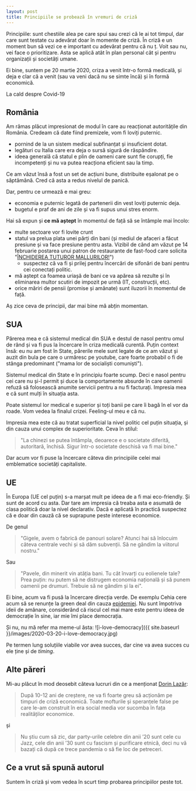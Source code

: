 ```yaml
---
layout: post
title: Principiile se probează în vremuri de criză
---
```


Principiile: sunt chestiile alea pe care spui sau crezi că le ai tot timpul, dar care sunt testate cu adevărat doar în momente de criză.
În criză e un moment bun să vezi ce e important cu adevărat pentru că nu ț. Voit sau nu, vei face o prioritizare.
Asta se aplică atât în plan personal cât și pentru organizații și societăți umane.

Ei bine, suntem pe 20 martie 2020, criza a venit într-o formă medicală, și deja e clar că a venit (sau va veni dacă nu se simte încă) și în formă economică.

La cald despre Covid-19

## România

Am rămas plăcut impresionat de modul în care au reacționat autoritățile din România. Credeam că date fiind premizele, vom fi loviți puternic.

- pornind de la un sistem medical subfinanțat și insuficient dotat.
- legături cu Italia care era deja o sursă sigură de răspândire.
- ideea generală că statul e plin de oameni care sunt fie corupți, fie incompetenți și nu va putea reacționa eficient sau la timp.

Ce am văzut însă a fost un set de acțiuni bune, distribuite eșalonat pe o săptămână. Cred că asta a redus nivelul de panică.

Dar, pentru ce urmează e mai greu:

- economia e puternic legată de partenerii din vest loviți puternic deja.
- bugetul e praf de ani de zile și va fi supus unui stres enorm.

Hai să expun și **ce mă aștept** în momentul de față să se întâmple mai încolo:

- multe sectoare vor fi lovite crunt
- statul va prelua plata unei părți din bani (și mediul de afaceri a făcut presiune și va face presiune pentru asta. Vizibil de când am văzut pe 14 februarie postarea unui patron de restaurante de fast-food care solicita "[ÎNCHIDEREA TUTUROR MALLURILOR!](https://www.facebook.com/stefanmandachi/posts/1493019150862714)")
  - suspectez că va fi și prilej pentru încercări de sifonări de bani pentru cei conectați politic.
- mă aștept ca foamea uriașă de bani ce va apărea să rezulte și în eliminarea multor scutiri de impozit pe urmă (IT, construcții, etc).
- orice măriri de pensii (promise și amânate) sunt iluzorii în momentul de față.

Aș zice ceva de principii, dar mai bine mă abțin momentan.

## SUA

Părerea mea e că sistemul medical din SUA e destul de nasol pentru omul de rând și va fi pus la încercare în criza medicală curentă.
Puțin context însă: eu nu am fost în State, părerile mele sunt legate de ce am văzut și auzit din bula pe care o urmăresc pe youtube, care foarte probabil o fi de stânga predominant ("mama lor de socialiști comuniști").

Sistemul medical din State e în principiu foarte scump. Deci e nasol pentru cei care nu și-l permit și duce la comportamente absurde în care oamenii refuză să folosească anumite servicii pentru a nu fi facturați. Impresia mea e că sunt mulți în situația asta.

Poate sistemul lor medical e superior și toți banii pe care îi bagă în el vor da roade. Vom vedea la finalul crizei. Feeling-ul meu e că nu.

Impresia mea este că au tratat superficial la nivel politic cel puțin situația, și din cauza unui complex de superioritate. Ceva în stilul:
> "La chinezi se putea întâmpla, deoarece e o societate diferită, autoritară, închisă. Sigur într-o societate deschisă va fi mai bine."

Dar acum vor fi puse la încercare câteva din principiile celei mai emblematice societăți capitaliste.

## UE

În Europa (UE cel puțin) s-a marșat mult pe ideea de a fi mai eco-friendly. Și sunt de acord cu asta.
Dar tare am impresia că treaba asta e asumată de clasa politică doar la nivel declarativ. Dacă e aplicată în practică suspectez că e doar din cauză că se suprapune peste interese economice.

De genul
> "Gigele, avem o fabrică de panouri solare? Atunci hai să înlocuim câteva centrale vechi și să dăm subvenții. Să ne gândim la viitorul nostru."

Sau
> "Pavele, din minerit vin atâția bani. Tu cât învarți cu eolienele tale? Prea puțin: nu putem să ne distrugem economia națională și să punem oamenii pe drumuri. Trebuie să ne gândim și la ei".

Ei bine, acum va fi pusă la încercare direcția verde.
De exemplu Cehia cere acum să se renunțe la green deal din cauza [epidemiei](https://cursdeguvernare.ro/cehia-cere-ue-sa-renunte-la-green-deal-pentru-a-se-concentra-pe-combaterea-coronavirusului.html).
Nu sunt împotriva ideii de amânare, considerând că riscul cel mai mare este pentru ideea de democrație în sine, iar mie îmi place democrația.

Și nu, nu mă refer ma meme-ul ăsta:
![i-love-democracy]({{ site.baseurl }}/images/2020-03-20-i-love-democracy.jpg)

Pe termen lung soluțiile viabile vor avea succes, dar cine va avea succes cu ele ține și de *timing*.

## Alte păreri

Mi-au plăcut în mod deosebit câteva lucruri din ce a menționat [Dorin Lazăr](https://dorinlazar.ro/jurnal-virus-ziua-4/):
> După 10-12 ani de creștere, ne va fi foarte greu să acționăm pe timpuri de criză economică. Toate mofturile și speranțele false pe care le-am construit în era social media vor sucomba în fața realităților economice.

și
> Nu știu cum să zic, dar party-urile celebre din anii ’20 sunt cele cu Jazz, cele din anii ’30 sunt cu fascism și purificare etnică, deci nu vă bazați că după ce trece pandemia o să fie loc de petreceri.

## Ce a vrut să spună autorul

Suntem în criză și vom vedea în scurt timp probarea principiilor peste tot.
